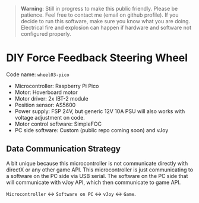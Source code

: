 > **Warning**:
> Still in progress to make this public friendly. Please be patience. Feel free to contact me (email on github profile).
> If you decide to run this software, make sure you know what you are doing.
> Electrical fire and explosion can happen if hardware and software not configured properly.

# DIY Force Feedback Steering Wheel
Code name: `wheel03-pico`

- Microcontroller: Raspberry Pi Pico
- Motor: Hoverboard motor
- Motor driver: 2x IBT-2 module
- Position sensor: AS5600
- Power supply: FSP 24V, but generic 12V 10A PSU will also works with voltage adjustment on code.
- Motor control software: SimpleFOC
- PC side software: Custom (public repo coming soon) and vJoy

## Data Communication Strategy
A bit unique because this microcontroller is not communicate directly with directX or any other game API.
This microcontroller is just communicating to a software on the PC side via USB serial.
The software on the PC side that will communicate with vJoy API, which then communicate to game API.

`Microcontroller` ↔ `Software on PC` ↔ `vJoy` ↔ `Game`.
